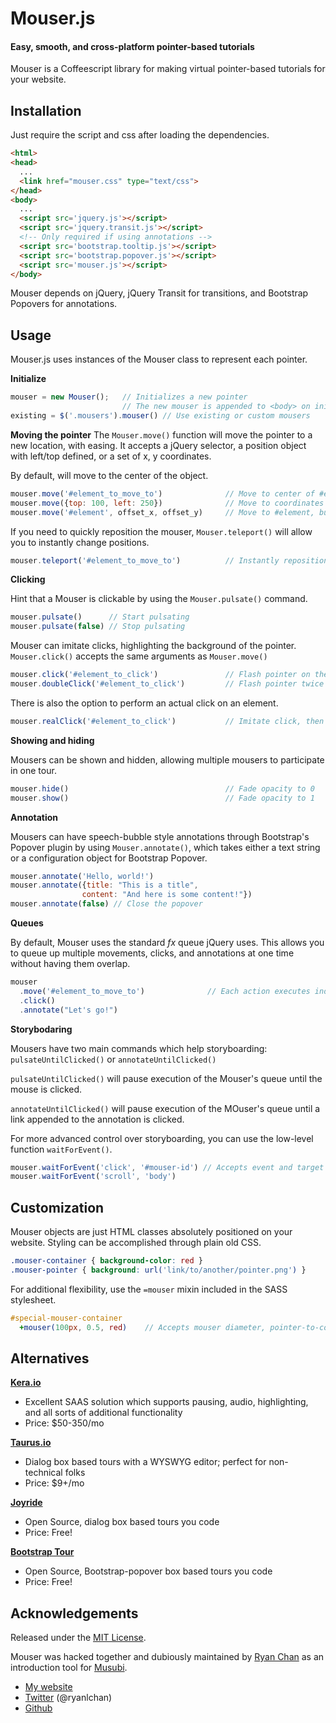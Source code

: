 # Mouser.js
#### Easy, smooth, and cross-platform pointer-based tutorials

Mouser is a Coffeescript library for making virtual pointer-based tutorials for your website.


Installation
------------
Just require the script and css after loading the dependencies.

``` html
<html>
<head>
  ...
  <link href="mouser.css" type="text/css">
</head>
<body>
  ...
  <script src='jquery.js'></script>
  <script src='jquery.transit.js'></script>
  <!-- Only required if using annotations -->
  <script src='bootstrap.tooltip.js'></script>
  <script src='bootstrap.popover.js'></script>
  <script src='mouser.js'></script>
</body>

````

Mouser depends on jQuery, jQuery Transit for transitions, and Bootstrap Popovers for annotations.

Usage
-----
Mouser.js uses instances of the Mouser class to represent each pointer.

**Initialize**
``` javascript
mouser = new Mouser();   // Initializes a new pointer
                         // The new mouser is appended to <body> on initialize
existing = $('.mousers').mouser() // Use existing or custom mousers
```

**Moving the pointer**
The `Mouser.move()` function will move the pointer to a new location, with easing.
It accepts a jQuery selector, a position object with left/top defined, or a
set of x, y coordinates.

By default, will move to the center of the object.

``` javascript
mouser.move('#element_to_move_to')              // Move to center of #element_to_move_to
mouser.move({top: 100, left: 250})              // Move to coordinates 250, 100
mouser.move('#element', offset_x, offset_y)     // Move to #element, but offset by offset_x, offset_y
```

If you need to quickly reposition the mouser, `Mouser.teleport()` will allow you
to instantly change positions.
``` javascript
mouser.teleport('#element_to_move_to')          // Instantly reposition to #element_to_move_to
```

**Clicking**

Hint that a Mouser is clickable by using the `Mouser.pulsate()` command.

``` javascript
mouser.pulsate()      // Start pulsating
mouser.pulsate(false) // Stop pulsating
````

Mouser can imitate clicks, highlighting the background of the pointer.
`Mouser.click()` accepts the same arguments as `Mouser.move()`

``` javascript
mouser.click('#element_to_click')               // Flash pointer on the center of #element_to_click
mouser.doubleClick('#element_to_click')         // Flash pointer twice
```

There is also the option to perform an actual click on an element.

``` javascript
mouser.realClick('#element_to_click')           // Imitate click, then trigger click event on element
```

**Showing and hiding**

Mousers can be shown and hidden, allowing multiple mousers to participate in one tour.

``` javascript
mouser.hide()                                   // Fade opacity to 0
mouser.show()                                   // Fade opacity to 1
```

**Annotation**

Mousers can have speech-bubble style annotations through Bootstrap's Popover
plugin by using `Mouser.annotate()`, which takes either a text string or a
configuration object for Bootstrap Popover.

``` javascript
mouser.annotate('Hello, world!')
mouser.annotate({title: "This is a title",
                content: "And here is some content!"})
mouser.annotate(false) // Close the popover
```

**Queues**

By default, Mouser uses the standard *fx* queue jQuery uses. This allows you
to queue up multiple movements, clicks, and annotations at one time without
having them overlap.

``` javascript
mouser
  .move('#element_to_move_to')              // Each action executes independently
  .click()
  .annotate("Let's go!")
```

**Storybodaring**

Mousers have two main commands which help storyboarding: `pulsateUntilClicked()` or `annotateUntilClicked()`

`pulsateUntilClicked()` will pause execution of the Mouser's queue until the mouse is clicked.

`annotateUntilClicked()` will pause execution of the MOuser's queue until a link appended to the annotation is clicked.

For more advanced control over storyboarding, you can use the low-level function `waitForEvent()`.

``` javascript
mouser.waitForEvent('click', '#mouser-id') // Accepts event and target selectors, like .on()
mouser.waitForEvent('scroll', 'body')
```


Customization
-------------
Mouser objects are just HTML classes absolutely positioned on your website.
Styling can be accomplished through plain old CSS.

``` css
.mouser-container { background-color: red }
.mouser-pointer { background: url('link/to/another/pointer.png') }
```

For additional flexibility, use the `=mouser` mixin included in the SASS stylesheet.
``` sass
#special-mouser-container
  +mouser(100px, 0.5, red)    // Accepts mouser diameter, pointer-to-container scale, and background color
```

Alternatives
------------
**[Kera.io][]**
  * Excellent SAAS solution which supports pausing, audio, highlighting, and all sorts of additional functionality
  * Price: $50-350/mo

**[Taurus.io][]**
  * Dialog box based tours with a WYSWYG editor; perfect for non-technical folks
  * Price: $9+/mo

**[Joyride][]**
  * Open Source, dialog box based tours you code
  * Price: Free!

**[Bootstrap Tour][bootstraptour]**
  * Open Source, Bootstrap-popover box based tours you code
  * Price: Free!

Acknowledgements
----------------
Released under the [MIT License](http://www.opensource.org/licenses/mit-license.php).

Mouser was hacked together and dubiously maintained by [Ryan Chan][rlc] as an introduction tool for [Musubi][].

* [My website](rlc)
* [Twitter](http://twitter.com/ryanlchan) (@ryanlchan)
* [Github](http://github.com/ryanlchan)

[Kera.io]: http://kera.io
[Taurus.io]: http://taurus.io
[Joyride]: http://www.zurb.com/playground/jquery-joyride-feature-tour-plugin
[bootstraptour]: http://bootstraptour.com/
[rlc]: http://ryanlchan.com
[Musubi]: http://www.musubimail.com
